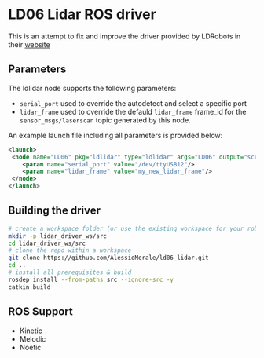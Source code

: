 # LD06 Lidar ROS driver

This is an attempt to fix and improve the driver provided by LDRobots in their
[website](https://www.ldrobot.com/download/44)

## Parameters

The ldlidar node supports the following parameters:

* `serial_port` used to override the autodetect and select a specific port
* `lidar_frame` used to override the defauld `lidar_frame` frame_id for the 
  `sensor_msgs/laserscan` topic generated by this node.

An example launch file including all parameters is provided below:

```xml
<launch>
 <node name="LD06" pkg="ldlidar" type="ldlidar" args="LD06" output="screen" >
    <param name="serial_port" value="/dev/ttyUSB12"/>
    <param name="lidar_frame" value="my_new_lidar_frame"/>
 </node>
</launch>
```

## Building the driver

```bash
# create a workspace folder (or use the existing workspace for your robot)
mkdir -p lidar_driver_ws/src
cd lidar_driver_ws/src
# clone the repo within a workspace
git clone https://github.com/AlessioMorale/ld06_lidar.git
cd ..
# install all prerequisites & build
rosdep install --from-paths src --ignore-src -y
catkin build
```
## ROS Support

- Kinetic
- Melodic
- Noetic
